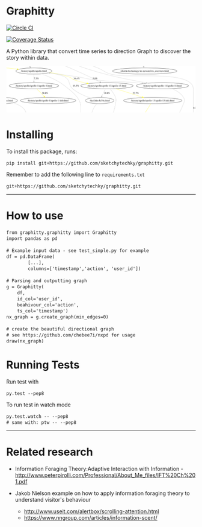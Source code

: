 
# Graphitty

[![Circle CI](https://circleci.com/gh/sketchytechky/graphitty.svg?style=svg&circle-token=<cirlce-ci-token>)](https://circleci.com/gh/sketchytechky/graphitty)

[![Coverage Status](https://coveralls.io/repos/github/sketchytechky/graphitty/badge.svg?branch=master)](https://coveralls.io/github/sketchytechky/graphitty?branch=master)

A Python library that convert time series to direction Graph to discover the story within data.


![Example graph](apollo.png)


# Installing

To install this package, runs:

    pip install git+https://github.com/sketchytechky/graphitty.git

Remember to add the following line to `requirements.txt`

    git+https://github.com/sketchytechky/graphitty.git


-----------


# How to use

```
from graphitty.graphitty import Graphitty
import pandas as pd

# Example input data - see test_simple.py for example
df = pd.DataFrame(
        [...],
        columns=['timestamp','action', 'user_id'])

# Parsing and outputting graph
g = Graphitty(
    df,
    id_col='user_id',
    beahivour_col='action',
    ts_col='timestamp')
nx_graph = g.create_graph(min_edges=0)

# create the beautiful directional graph
# see https://github.com/chebee7i/nxpd for usage
draw(nx_graph)
```

# Running Tests

Run test with

    py.test --pep8

To run test in watch mode

    py.test.watch -- --pep8
    # same with: ptw -- --pep8


-----------


# Related research


* Information Foraging Theory:Adaptive Interaction with Information - http://www.peterpirolli.com/Professional/About_Me_files/IFT%20Ch%201.pdf


* Jakob Nielson example on how to apply information foraging theory to understand visitor's behaviour
  - http://www.useit.com/alertbox/scrolling-attention.html
  - https://www.nngroup.com/articles/information-scent/

